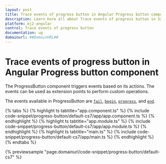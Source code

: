 ```yaml
---
layout: post
title: Trace events of progress button in Angular Progress button component | Syncfusion
description: Learn here all about Trace events of progress button in Syncfusion Angular Progress button component of Syncfusion Essential JS 2 and more.
platform: ej2-angular
control: Trace events of progress button 
documentation: ug
domainurl: ##DomainURL##
---
```


# Trace events of progress button in Angular Progress button component

The ProgressButton component triggers events based on its actions. The events can be used as extension points to perform custom operations.

The events available in ProgressButton are [`fail`](https://ej2.syncfusion.com/angular/documentation/api/progress-button#fail), [`begin`](https://ej2.syncfusion.com/angular/documentation/api/progress-button#begin), [`progress`](https://ej2.syncfusion.com/angular/documentation/api/progress-button#progress), and [`end`](https://ej2.syncfusion.com/angular/documentation/api/progress-button#end).

{% tabs %}
{% highlight ts tabtitle="app.component.ts" %}
{% include code-snippet/progress-button/default-cs7/app/app.component.ts %}
{% endhighlight %}
{% highlight ts tabtitle="app.module.ts" %}
{% include code-snippet/progress-button/default-cs7/app/app.module.ts %}
{% endhighlight %}
{% highlight ts tabtitle="main.ts" %}
{% include code-snippet/progress-button/default-cs7/app/main.ts %}
{% endhighlight %}
{% endtabs %}
  
{% previewsample "page.domainurl/code-snippet/progress-button/default-cs7" %}
